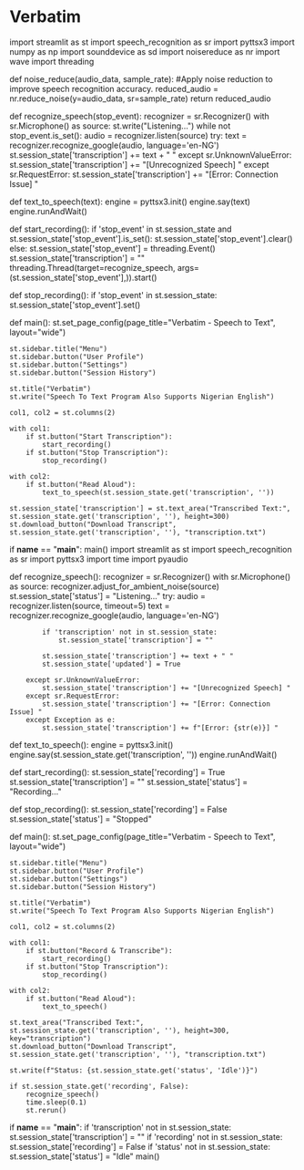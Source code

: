 # Verbatim

import streamlit as st
import speech_recognition as sr
import pyttsx3
import numpy as np
import sounddevice as sd
import noisereduce as nr
import wave
import threading

def noise_reduce(audio_data, sample_rate):
    #Apply noise reduction to improve speech recognition accuracy.
    reduced_audio = nr.reduce_noise(y=audio_data, sr=sample_rate)
    return reduced_audio

def recognize_speech(stop_event):
    recognizer = sr.Recognizer()
    with sr.Microphone() as source:
        st.write("Listening...")
        while not stop_event.is_set():
            audio = recognizer.listen(source)
            try:
                text = recognizer.recognize_google(audio, language='en-NG')
                st.session_state['transcription'] += text + " "
            except sr.UnknownValueError:
                st.session_state['transcription'] += "[Unrecognized Speech] "
            except sr.RequestError:
                st.session_state['transcription'] += "[Error: Connection Issue] "

def text_to_speech(text):
    engine = pyttsx3.init()
    engine.say(text)
    engine.runAndWait()

def start_recording():
    if 'stop_event' in st.session_state and st.session_state['stop_event'].is_set():
        st.session_state['stop_event'].clear()
    else:
        st.session_state['stop_event'] = threading.Event()
        st.session_state['transcription'] = ""
        threading.Thread(target=recognize_speech, args=(st.session_state['stop_event'],)).start()

def stop_recording():
    if 'stop_event' in st.session_state:
        st.session_state['stop_event'].set()

def main():
    st.set_page_config(page_title="Verbatim - Speech to Text", layout="wide")
    
    st.sidebar.title("Menu")
    st.sidebar.button("User Profile")
    st.sidebar.button("Settings")
    st.sidebar.button("Session History")
    
    st.title("Verbatim")
    st.write("Speech To Text Program Also Supports Nigerian English")
    
    col1, col2 = st.columns(2)
    
    with col1:
        if st.button("Start Transcription"):
            start_recording()
        if st.button("Stop Transcription"):
            stop_recording()
    
    with col2:
        if st.button("Read Aloud"):
            text_to_speech(st.session_state.get('transcription', ''))
    
    st.session_state['transcription'] = st.text_area("Transcribed Text:", st.session_state.get('transcription', ''), height=300)
    st.download_button("Download Transcript", st.session_state.get('transcription', ''), "transcription.txt")
    
if __name__ == "__main__":
    main()
import streamlit as st
import speech_recognition as sr
import pyttsx3
import time
import pyaudio

def recognize_speech():
    recognizer = sr.Recognizer()
    with sr.Microphone() as source:
        recognizer.adjust_for_ambient_noise(source)
        st.session_state['status'] = "Listening..."
        try:
            audio = recognizer.listen(source, timeout=5)
            text = recognizer.recognize_google(audio, language='en-NG')
            
            if 'transcription' not in st.session_state:
                st.session_state['transcription'] = ""
            
            st.session_state['transcription'] += text + " "
            st.session_state['updated'] = True
        
        except sr.UnknownValueError:
            st.session_state['transcription'] += "[Unrecognized Speech] "
        except sr.RequestError:
            st.session_state['transcription'] += "[Error: Connection Issue] "
        except Exception as e:
            st.session_state['transcription'] += f"[Error: {str(e)}] "

def text_to_speech():
    engine = pyttsx3.init()
    engine.say(st.session_state.get('transcription', ''))
    engine.runAndWait()

def start_recording():
    st.session_state['recording'] = True
    st.session_state['transcription'] = ""
    st.session_state['status'] = "Recording..."

def stop_recording():
    st.session_state['recording'] = False
    st.session_state['status'] = "Stopped"

def main():
    st.set_page_config(page_title="Verbatim - Speech to Text", layout="wide")
    
    st.sidebar.title("Menu")
    st.sidebar.button("User Profile")
    st.sidebar.button("Settings")
    st.sidebar.button("Session History")
    
    st.title("Verbatim")
    st.write("Speech To Text Program Also Supports Nigerian English")
    
    col1, col2 = st.columns(2)
    
    with col1:
        if st.button("Record & Transcribe"):
            start_recording()
        if st.button("Stop Transcription"):
            stop_recording()
    
    with col2:
        if st.button("Read Aloud"):
            text_to_speech()
    
    st.text_area("Transcribed Text:", st.session_state.get('transcription', ''), height=300, key="transcription")
    st.download_button("Download Transcript", st.session_state.get('transcription', ''), "transcription.txt")
    
    st.write(f"Status: {st.session_state.get('status', 'Idle')}")
    
    if st.session_state.get('recording', False):
        recognize_speech()
        time.sleep(0.1)
        st.rerun()

if __name__ == "__main__":
    if 'transcription' not in st.session_state:
        st.session_state['transcription'] = ""
    if 'recording' not in st.session_state:
        st.session_state['recording'] = False
    if 'status' not in st.session_state:
        st.session_state['status'] = "Idle"
    main()



